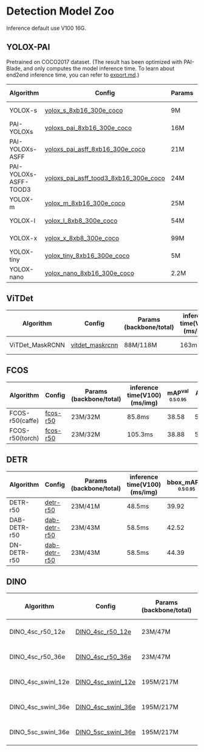 # Detection Model Zoo

Inference default use V100 16G.

## YOLOX-PAI

Pretrained on COCO2017 dataset. (The result has been optimized with PAI-Blade, and only computes the model inference time. To learn about end2end inference time,  you can refer to [export.md](./tutorials/export.md).)

| Algorithm             | Config                                                                                                                                                  | Params | Speed<sup>V100<br/><sub>fp16 b32 </sub> | mAP<sup>val<br/><sub>0.5:0.95</sub> | AP<sup>val<br/><sub>50</sub> | Download                                                                                                                                                                                                                                                                         |
|-----------------------|---------------------------------------------------------------------------------------------------------------------------------------------------------|--------|-----------------------------------------|-------------------------------------|------------------------------|----------------------------------------------------------------------------------------------------------------------------------------------------------------------------------------------------------------------------------------------------------------------------------|
| YOLOX-s               | [yolox_s_8xb16_300e_coco](https://github.com/alibaba/EasyCV/tree/master/configs/detection/yolox/yolox_s_8xb16_300e_coco.py)                             | 9M     | 0.68ms                                  | 40.0                                | 58.9                         | [model](http://pai-vision-data-hz.oss-cn-zhangjiakou.aliyuncs.com/EasyCV/modelzoo/detection/yolox/yolox_s_bs16_lr002/epoch_300.pth) - [log](http://pai-vision-data-hz.oss-cn-zhangjiakou.aliyuncs.com/EasyCV/modelzoo/detection/yolox/yolox_s_bs16_lr002/log.txt)                |
| PAI-YOLOXs            | [yoloxs_pai_8xb16_300e_coco](https://github.com/alibaba/EasyCV/tree/master/configs/detection/yolox/pai_yoloxs_8xb16_300e_coco.py)                       | 16M    | 0.71ms                                  | 41.4                                | 60.0                         | [model](http://pai-vision-data-hz.oss-cn-zhangjiakou.aliyuncs.com/EasyCV/modelzoo/detection/yolox/yolox-pai/model/pai_yoloxs.pth) - [log](http://pai-vision-data-hz.oss-cn-zhangjiakou.aliyuncs.com/EasyCV/modelzoo/detection/yolox/yolox-pai/log/pai_yoloxs.json)                       |
| PAI-YOLOXs-ASFF       | [yoloxs_pai_asff_8xb16_300e_coco](https://github.com/alibaba/EasyCV/tree/master/configs/detection/yolox/pai_yoloxs_asff_8xb16_300e_coco.py)             | 21M    | 0.87ms                                  | 42.8                                | 61.8                         | [model](http://pai-vision-data-hz.oss-cn-zhangjiakou.aliyuncs.com/EasyCV/modelzoo/detection/yolox/yolox-pai/model/pai_yoloxs_asff.pth) - [log](http://pai-vision-data-hz.oss-cn-zhangjiakou.aliyuncs.com/EasyCV/modelzoo/detection/yolox/yolox-pai/log/pai_yoloxs_asff.json)             |
| PAI-YOLOXs-ASFF-TOOD3 | [yoloxs_pai_asff_tood3_8xb16_300e_coco](https://github.com/alibaba/EasyCV/tree/master/configs/detection/yolox/pai_yoloxs_asff_tood3_8xb16_300e_coco.py) | 24M    | 1.15ms                                  | 43.9                                | 62.1                         | [model](http://pai-vision-data-hz.oss-cn-zhangjiakou.aliyuncs.com/EasyCV/modelzoo/detection/yolox/yolox-pai/model/pai_yoloxs_asff_tood3.pth) - [log](http://pai-vision-data-hz.oss-cn-zhangjiakou.aliyuncs.com/EasyCV/modelzoo/detection/yolox/yolox-pai/log/pai_yoloxs_asff_tood3.json) |
| YOLOX-m               | [yolox_m_8xb16_300e_coco](https://github.com/alibaba/EasyCV/tree/master/configs/detection/yolox/yolox_m_8xb16_300e_coco.py)                             | 25M    | 1.52ms                                  | 46.3                                | 64.9                         | [model](http://pai-vision-data-hz.oss-cn-zhangjiakou.aliyuncs.com/EasyCV/modelzoo/detection/yolox/yolox_m_bs16_lr002/epoch_300.pth) - [log](http://pai-vision-data-hz.oss-cn-zhangjiakou.aliyuncs.com/EasyCV/modelzoo/detection/yolox/yolox_m_bs16_lr002/log.txt)                |
| YOLOX-l               | [yolox_l_8xb8_300e_coco](https://github.com/alibaba/EasyCV/tree/master/configs/detection/yolox/yolox_m_8xb8_300e_coco.py)                               | 54M    | 2.47ms                                  | 48.9                                | 67.5                         | [model](http://pai-vision-data-hz.oss-cn-zhangjiakou.aliyuncs.com/EasyCV/modelzoo/detection/yolox/yolox_l_bs8_lr001/epoch_290.pth) - [log](http://pai-vision-data-hz.oss-cn-zhangjiakou.aliyuncs.com/EasyCV/modelzoo/detection/yolox/yolox_l_bs8_lr001/log.txt)                  |
| YOLOX-x               | [yolox_x_8xb8_300e_coco](https://github.com/alibaba/EasyCV/tree/master/configs/detection/yolox/yolox_x_8xb8_300e_coco.py)                               | 99M    | 4.74ms                                  | 50.9                                | 69.2                         | [model](http://pai-vision-data-hz.oss-cn-zhangjiakou.aliyuncs.com/EasyCV/modelzoo/detection/yolox/yolox_x_bs8_lr001/epoch_290.pth) - [log](http://pai-vision-data-hz.oss-cn-zhangjiakou.aliyuncs.com/EasyCV/modelzoo/detection/yolox/yolox_x_bs8_lr001/log.txt)                  |
| YOLOX-tiny            | [yolox_tiny_8xb16_300e_coco](https://github.com/alibaba/EasyCV/tree/master/configs/detection/yolox/yolox_tiny_8xb16_300e_coco.py)                       | 5M     | 0.28ms                                  | 31.5                                | 49.2                         | [model](http://pai-vision-data-hz.oss-cn-zhangjiakou.aliyuncs.com/EasyCV/modelzoo/detection/yolox/yolox_tiny_bs16_lr002/epoch_300.pth) - [log](http://pai-vision-data-hz.oss-cn-zhangjiakou.aliyuncs.com/EasyCV/modelzoo/detection/yolox/yolox_tiny_bs16_lr002/log.txt)          |
| YOLOX-nano            | [yolox_nano_8xb16_300e_coco](https://github.com/alibaba/EasyCV/tree/master/configs/detection/yolox/yolox_tiny_8xb16_300e_coco.py)                       | 2.2M   | 0.19ms                                  | 26.5                                | 42.6                         | [model](http://pai-vision-data-hz.oss-cn-zhangjiakou.aliyuncs.com/EasyCV/modelzoo/detection/yolox/yolox_nano_bs16_lr002/epoch_300.pth) - [log](http://pai-vision-data-hz.oss-cn-zhangjiakou.aliyuncs.com/EasyCV/modelzoo/detection/yolox/yolox_nano_bs16_lr002/log.txt)          |

## ViTDet

| Algorithm  | Config                                                       | Params<br/>(backbone/total)                      | inference time(V100)<br/>(ms/img)                      | bbox_mAP<sup>val<br/><sub>0.5:0.95</sub> | mask_mAP<sup>val<br/><sub>0.5:0.95</sub> | Download                                                     |
| ---------- | ------------------------------------------------------------ | ------------------------ | ------------------------------------------------------------ | ------------------------------------------------------------ | ------------------------------------------------------------ | ------------------------------------------------------------ |
| ViTDet_MaskRCNN    | [vitdet_maskrcnn](https://github.com/alibaba/EasyCV/tree/master/configs/detection/vitdet/vitdet_100e.py) | 88M/118M | 163ms | 50.57                   | 44.96          | [model](https://pai-vision-data-hz.oss-cn-zhangjiakou.aliyuncs.com/EasyCV/modelzoo/detection/vitdet/vit_base/vitdet_maskrcnn.pth) - [log](https://pai-vision-data-hz.oss-cn-zhangjiakou.aliyuncs.com/EasyCV/modelzoo/detection/vitdet/vit_base/vitdet_maskrcnn.log.json) |

## FCOS

| Algorithm  | Config                                                       | Params<br/>(backbone/total)                            | inference time(V100)<br/>(ms/img)                      | mAP<sup>val<br/><sub>0.5:0.95</sub> | AP<sup>val<br/><sub>50</sub> | Download                                                     |
| ---------- | ------------------------------------------------------------ | ------------------------ | --------------- | ------------------------------------------------------------ | ------------------------------------------------------------ | ------------------------------------------------------------ |
| FCOS-r50(caffe)    | [fcos-r50](https://github.com/alibaba/EasyCV/tree/master/configs/detection/fcos/fcos_r50_caffe_1x_coco.py) | 23M/32M | 85.8ms | 38.58                   | 57.18          | [model](https://pai-vision-data-hz.oss-cn-zhangjiakou.aliyuncs.com/EasyCV/modelzoo/detection/fcos/epoch_12.pth) - [log](https://pai-vision-data-hz.oss-cn-zhangjiakou.aliyuncs.com/EasyCV/modelzoo/detection/fcos/20220621_121315.log.json) |
| FCOS-r50(torch)    | [fcos-r50](https://github.com/alibaba/EasyCV/tree/master/configs/detection/fcos/fcos_r50_torch_1x_coco.py) | 23M/32M | 105.3ms | 38.88                   | 58.01          | [model](https://pai-vision-data-hz.oss-cn-zhangjiakou.aliyuncs.com/EasyCV/modelzoo/detection/fcos/fcos_epoch_12.pth) - [log](https://pai-vision-data-hz.oss-cn-zhangjiakou.aliyuncs.com/EasyCV/modelzoo/detection/fcos/20220826_182628.log.json) |

## DETR

| Algorithm  | Config                                                       | Params<br/>(backbone/total)                            | inference time(V100)<br/>(ms/img)                      | bbox_mAP<sup>val<br/><sub>0.5:0.95</sub> | AP<sup>val<br/><sub>50</sub> | Download                                                     |
| ---------- | ------------------------------------------------------------ | ------------------------ | --------------- | ------------------------------------------------------------ | ------------------------------------------------------------ | ------------------------------------------------------------ |
| DETR-r50    | [detr-r50](https://github.com/alibaba/EasyCV/tree/master/configs/detection/detr/detr_r50_8x2_150e_coco.py) | 23M/41M | 48.5ms | 39.92                   | 60.52          | [model](https://pai-vision-data-hz.oss-cn-zhangjiakou.aliyuncs.com/EasyCV/modelzoo/detection/detr/epoch_150.pth) - [log](https://pai-vision-data-hz.oss-cn-zhangjiakou.aliyuncs.com/EasyCV/modelzoo/detection/detr/20220609_101243.log.json) |
| DAB-DETR-r50    | [dab-detr-r50](https://github.com/alibaba/EasyCV/tree/master/configs/detection/dab_detr/dab_detr_r50_8x2_50e_coco.py) | 23M/43M | 58.5ms | 42.52                   | 63.03          | [model](https://pai-vision-data-hz.oss-cn-zhangjiakou.aliyuncs.com/EasyCV/modelzoo/detection/dab_detr/dab_detr_epoch_50.pth) - [log](https://pai-vision-data-hz.oss-cn-zhangjiakou.aliyuncs.com/EasyCV/modelzoo/detection/dab_detr/20220610_122811.log.json) |
| DN-DETR-r50    | [dab-detr-r50](https://github.com/alibaba/EasyCV/tree/master/configs/detection/dab_detr/dn_detr_r50_8x2_50e_coco.py) | 23M/43M | 58.5ms | 44.39                   | 64.66          | [model](https://pai-vision-data-hz.oss-cn-zhangjiakou.aliyuncs.com/EasyCV/modelzoo/detection/dn_detr/dn_detr_epoch_50.pth) - [log](https://pai-vision-data-hz.oss-cn-zhangjiakou.aliyuncs.com/EasyCV/modelzoo/detection/dn_detr/20220713_105127.log.json) |

## DINO

| Algorithm  | Config                                                       | Params<br/>(backbone/total)                            | inference time(V100)<br/>(ms/img)                      | bbox_mAP<sup>val<br/><sub>0.5:0.95</sub> | AP<sup>val<br/><sub>50</sub> | Download                                                     |    Comment         |
| ---------- | ------------------------------------------------------------ | ------------------------ | --------------- | ------------------------------------------------------------ | ------------------------------------------------------------ | ------------------------------------------------------------ | --------------------------------------------- |
| DINO_4sc_r50_12e    | [DINO_4sc_r50_12e](https://github.com/alibaba/EasyCV/tree/master/configs/detection/dino/dino_4sc_r50_12e_coco.py) | 23M/47M | 184ms |     48.71               |     66.27      | [model](https://pai-vision-data-hz.oss-cn-zhangjiakou.aliyuncs.com/EasyCV/modelzoo/detection/dino/dino_4sc_r50_12e/epoch_12.pth) - [log](https://pai-vision-data-hz.oss-cn-zhangjiakou.aliyuncs.com/EasyCV/modelzoo/detection/dino/dino_4sc_r50_12e/20220815_141403.log.json) |Inference use V100 32G|
| DINO_4sc_r50_36e    | [DINO_4sc_r50_36e](https://github.com/alibaba/EasyCV/tree/master/configs/detection/dino/dino_4sc_r50_36e_coco.py) | 23M/47M | 184ms |        50.69            |     68.60      | [model](https://pai-vision-data-hz.oss-cn-zhangjiakou.aliyuncs.com/EasyCV/modelzoo/detection/dino/dino_4sc_r50_36e/epoch_29.pth) - [log](https://pai-vision-data-hz.oss-cn-zhangjiakou.aliyuncs.com/EasyCV/modelzoo/detection/dino/dino_4sc_r50_36e/20220817_101549.log.json) |Inference use V100 32G|
| DINO_4sc_swinl_12e    | [DINO_4sc_swinl_12e](https://github.com/alibaba/EasyCV/tree/master/configs/detection/dino/dino_4sc_swinl_12e_coco.py) | 195M/217M | 155ms |        56.86            |     75.61      | [model](https://pai-vision-data-hz.oss-cn-zhangjiakou.aliyuncs.com/EasyCV/modelzoo/detection/dino/dino_4sc_swinl_12e/epoch_12.pth) - [log](https://pai-vision-data-hz.oss-cn-zhangjiakou.aliyuncs.com/EasyCV/modelzoo/detection/dino/dino_4sc_swinl_12e/20220815_211633.log.json) |Inference use V100 32G|
| DINO_4sc_swinl_36e    | [DINO_4sc_swinl_36e](https://github.com/alibaba/EasyCV/tree/master/configs/detection/dino/dino_4sc_swinl_36e_coco.py) | 195M/217M | 155ms |          58.04          |     76.76      | [model](https://pai-vision-data-hz.oss-cn-zhangjiakou.aliyuncs.com/EasyCV/modelzoo/detection/dino/dino_4sc_swinl_36e/epoch_34.pth) - [log](https://pai-vision-data-hz.oss-cn-zhangjiakou.aliyuncs.com/EasyCV/modelzoo/detection/dino/dino_4sc_swinl_36e/20220817_101416.log.json) |Inference use V100 32G|
| DINO_5sc_swinl_36e    | [DINO_5sc_swinl_36e](https://github.com/alibaba/EasyCV/tree/master/configs/detection/dino/dino_5sc_swinl_36e_coco.py) | 195M/217M | 235ms |           58.47         |     77.10      | [model](https://pai-vision-data-hz.oss-cn-zhangjiakou.aliyuncs.com/EasyCV/modelzoo/detection/dino/dino_5sc_swinl_36e/epoch_35.pth) - [log](https://pai-vision-data-hz.oss-cn-zhangjiakou.aliyuncs.com/EasyCV/modelzoo/detection/dino/dino_5sc_swinl_36e/20220820_215711.log.json) |Inference use V100 32G|
